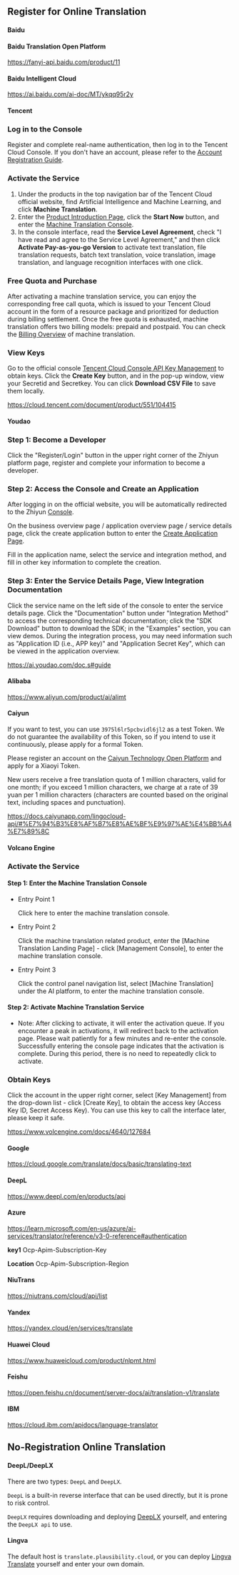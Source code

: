 

## Register for Online Translation

<!-- tabs:start -->

#### **Baidu**

#### Baidu Translation Open Platform

https://fanyi-api.baidu.com/product/11

#### Baidu Intelligent Cloud

https://ai.baidu.com/ai-doc/MT/ykqq95r2y

#### **Tencent**

### Log in to the Console

Register and complete real-name authentication, then log in to the Tencent Cloud Console. If you don't have an account, please refer to the [Account Registration Guide](https://cloud.tencent.com/document/product/378/17985).

### Activate the Service

1. Under the products in the top navigation bar of the Tencent Cloud official website, find Artificial Intelligence and Machine Learning, and click **Machine Translation**.
2. Enter the [Product Introduction Page](https://cloud.tencent.com/product/tmt), click the **Start Now** button, and enter the [Machine Translation Console](https://console.cloud.tencent.com/tmt).
3. In the console interface, read the **Service Level Agreement**, check "I have read and agree to the Service Level Agreement," and then click **Activate Pay-as-you-go Version** to activate text translation, file translation requests, batch text translation, voice translation, image translation, and language recognition interfaces with one click.

[](https://qcloudimg.tencent-cloud.cn/image/document/a136e50d4ac8d22c2708f2626f392b05.png)

### Free Quota and Purchase

After activating a machine translation service, you can enjoy the corresponding free call quota, which is issued to your Tencent Cloud account in the form of a resource package and prioritized for deduction during billing settlement. Once the free quota is exhausted, machine translation offers two billing models: prepaid and postpaid. You can check the [Billing Overview](https://cloud.tencent.com/document/product/551/35017) of machine translation.

### View Keys

Go to the official console [Tencent Cloud Console API Key Management](https://console.cloud.tencent.com/cam/capi) to obtain keys.
[](https://qcloudimg.tencent-cloud.cn/image/document/aa99d195c3f475d6673506c6ad4c059f.png)
Click the **Create Key** button, and in the pop-up window, view your Secretid and Secretkey. You can click **Download CSV File** to save them locally.
[](https://qcloudimg.tencent-cloud.cn/image/document/2eb8d6d645a13411dcee2427ffc37c03.png)

https://cloud.tencent.com/document/product/551/104415

#### **Youdao**

### Step 1: Become a Developer

Click the "Register/Login" button in the upper right corner of the Zhiyun platform page, register and complete your information to become a developer.

[](https://ai.youdao.com/images/guide-register.png)

### Step 2: Access the Console and Create an Application

After logging in on the official website, you will be automatically redirected to the Zhiyun [Console](https://ai.youdao.com/console/).

[](https://ai.youdao.com/images/app_overview.png)

On the business overview page / application overview page / service details page, click the create application button to enter the [Create Application Page](https://ai.youdao.com/console/#/app-overview/create-application).

[](https://ai.youdao.com/images/create_app.png)

Fill in the application name, select the service and integration method, and fill in other key information to complete the creation.

[](https://ai.youdao.com/images/edit_app.png)

### Step 3: Enter the Service Details Page, View Integration Documentation

Click the service name on the left side of the console to enter the service details page. Click the "Documentation" button under "Integration Method" to access the corresponding technical documentation; click the "SDK Download" button to download the SDK; in the "Examples" section, you can view demos. During the integration process, you may need information such as "Application ID (i.e., APP key)" and "Application Secret Key", which can be viewed in the application overview.

[](https://ai.youdao.com/images/serve_singleton.png)

https://ai.youdao.com/doc.s#guide

#### **Alibaba**

https://www.aliyun.com/product/ai/alimt

#### **Caiyun**

If you want to test, you can use `3975l6lr5pcbvidl6jl2` as a test Token. We do not guarantee the availability of this Token, so if you intend to use it continuously, please apply for a formal Token.

Please register an account on the [Caiyun Technology Open Platform](https://platform.caiyunapp.com/regist) and apply for a Xiaoyi Token.

New users receive a free translation quota of 1 million characters, valid for one month; if you exceed 1 million characters, we charge at a rate of 39 yuan per 1 million characters (characters are counted based on the original text, including spaces and punctuation).

https://docs.caiyunapp.com/lingocloud-api/#%E7%94%B3%E8%AF%B7%E8%AE%BF%E9%97%AE%E4%BB%A4%E7%89%8C

#### **Volcano Engine**

### Activate the Service

#### Step 1: Enter the Machine Translation Console

* Entry Point 1

    Click here to enter the machine translation console.

* Entry Point 2

    Click the machine translation related product, enter the [Machine Translation Landing Page] - click [Management Console], to enter the machine translation console.

[](https://lf6-volc-editor.volccdn.com/obj/volcfe/sop-public/upload_970c9da11bbfb79246efe0f8fdf95d6c.png)

[](https://lf3-volc-editor.volccdn.com/obj/volcfe/sop-public/upload_7993788aaeabd0f72c850d886abd2337.png)

* Entry Point 3

    Click the control panel navigation list, select [Machine Translation] under the AI platform, to enter the machine translation console.

[](https://lf6-volc-editor.volccdn.com/obj/volcfe/sop-public/upload_b86d6c66ecdcd23fad8a826f5081518a.png)

#### Step 2: Activate Machine Translation Service

* Note: After clicking to activate, it will enter the activation queue. If you encounter a peak in activations, it will redirect back to the activation page. Please wait patiently for a few minutes and re-enter the console. Successfully entering the console page indicates that the activation is complete. During this period, there is no need to repeatedly click to activate.

[](https://lf3-volc-editor.volccdn.com/obj/volcfe/sop-public/upload_4a46f87a3f0f7cc1ad18482d3e16af42)

### Obtain Keys

Click the account in the upper right corner, select [Key Management] from the drop-down list - click [Create Key], to obtain the access key (Access Key ID, Secret Access Key). You can use this key to call the interface later, please keep it safe.

[](https://lf6-volc-editor.volccdn.com/obj/volcfe/sop-public/upload_14c2ac0aa56155152181b48df1772d55)

https://www.volcengine.com/docs/4640/127684

#### **Google**

https://cloud.google.com/translate/docs/basic/translating-text

#### **DeepL**

https://www.deepl.com/en/products/api

#### **Azure**

https://learn.microsoft.com/en-us/azure/ai-services/translator/reference/v3-0-reference#authentication

**key1** Ocp-Apim-Subscription-Key	

**Location** Ocp-Apim-Subscription-Region

#### **NiuTrans**

https://niutrans.com/cloud/api/list

#### **Yandex**

https://yandex.cloud/en/services/translate

#### **Huawei Cloud**

https://www.huaweicloud.com/product/nlpmt.html

#### **Feishu**

https://open.feishu.cn/document/server-docs/ai/translation-v1/translate

#### **IBM**

https://cloud.ibm.com/apidocs/language-translator

<!-- tabs:end -->

## No-Registration Online Translation

<!-- tabs:start -->

#### **DeepL/DeepLX**

There are two types: `DeepL` and `DeepLX`.

`DeepL` is a built-in reverse interface that can be used directly, but it is prone to risk control.

`DeepLX` requires downloading and deploying [DeepLX](https://github.com/OwO-Network/DeepLX) yourself, and entering the `DeepLX api` to use.

#### **Lingva**

The default host is `translate.plausibility.cloud`, or you can deploy [Lingva Translate](https://github.com/thedaviddelta/lingva-translate) yourself and enter your own domain.

<!-- tabs:end -->

